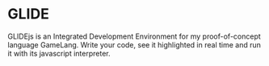 # GLIDE
GLIDEjs is an Integrated Development Environment for my proof-of-concept language GameLang. Write your code, see it highlighted in real time and run it with its javascript interpreter. 
